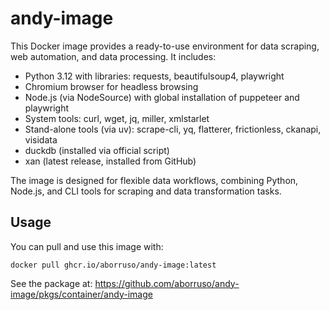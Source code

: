 # andy-image

This Docker image provides a ready-to-use environment for data scraping, web automation, and data processing. It includes:

- Python 3.12 with libraries: requests, beautifulsoup4, playwright
- Chromium browser for headless browsing
- Node.js (via NodeSource) with global installation of puppeteer and playwright
- System tools: curl, wget, jq, miller, xmlstarlet
- Stand-alone tools (via uv): scrape-cli, yq, flatterer, frictionless, ckanapi, visidata
- duckdb (installed via official script)
- xan (latest release, installed from GitHub)

The image is designed for flexible data workflows, combining Python, Node.js, and CLI tools for scraping and data transformation tasks.

## Usage

You can pull and use this image with:

```
docker pull ghcr.io/aborruso/andy-image:latest
```

See the package at: https://github.com/aborruso/andy-image/pkgs/container/andy-image
